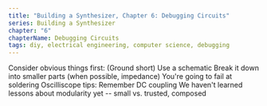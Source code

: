 ```yaml
---
title: "Building a Synthesizer, Chapter 6: Debugging Circuits"
series: Building a Synthesizer
chapter: "6"
chapterName: Debugging Circuits
tags: diy, electrical engineering, computer science, debugging
---
```


Consider obvious things first: (Ground short)
Use a schematic
Break it down into smaller parts (when possible, impedance)
You're going to fail at soldering
Oscilliscope tips: Remember DC coupling
We haven't learned lessons about modularity yet -- small vs. trusted, composed